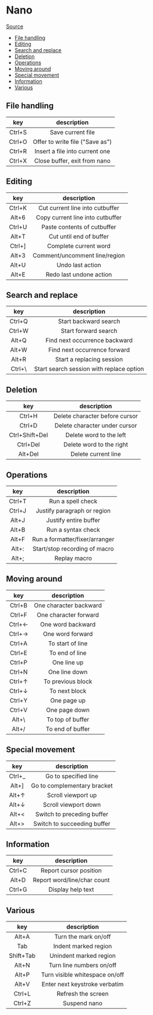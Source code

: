 # Nano <!-- omit in toc -->

[Source](https://www.nano-editor.org/dist/latest/cheatsheet.html)

- [File handling](#file-handling)
- [Editing](#editing)
- [Search and replace](#search-and-replace)
- [Deletion](#deletion)
- [Operations](#operations)
- [Moving around](#moving-around)
- [Special movement](#special-movement)
- [Information](#information)
- [Various](#various)

## File handling

|  key   |           description           |
| :----: | :-----------------------------: |
| Ctrl+S |        Save current file        |
| Ctrl+O | Offer to write file ("Save as") |
| Ctrl+R | Insert a file into current one  |
| Ctrl+X |  Close buffer, exit from nano   |

## Editing

|  key   |           description            |
| :----: | :------------------------------: |
| Ctrl+K | Cut current line into cutbuffer  |
| Alt+6  | Copy current line into cutbuffer |
| Ctrl+U |   Paste contents of cutbuffer    |
| Alt+T  |     Cut until end of buffer      |
| Ctrl+] |      Complete current word       |
| Alt+3  |  Comment/uncomment line/region   |
| Alt+U  |         Undo last action         |
| Alt+E  |     Redo last undone action      |

## Search and replace

|  key   |               description                |
| :----: | :--------------------------------------: |
| Ctrl+Q |          Start backward search           |
| Ctrl+W |           Start forward search           |
| Alt+Q  |      Find next occurrence backward       |
| Alt+W  |       Find next occurrence forward       |
| Alt+R  |        Start a replacing session         |
| Ctrl+\ | Start search session with replace option |

## Deletion

|      key       |          description           |
| :------------: | :----------------------------: |
|     Ctrl+H     | Delete character before cursor |
|     Ctrl+D     | Delete character under cursor  |
| Ctrl+Shift+Del |    Delete word to the left     |
|    Ctrl+Del    |    Delete word to the right    |
|    Alt+Del     |      Delete current line       |

## Operations

|  key   |          description           |
| :----: | :----------------------------: |
| Ctrl+T |       Run a spell check        |
| Ctrl+J |  Justify paragraph or region   |
| Alt+J  |     Justify entire buffer      |
| Alt+B  |       Run a syntax check       |
| Alt+F  | Run a formatter/fixer/arranger |
| Alt+:  | Start/stop recording of macro  |
| Alt+;  |          Replay macro          |

## Moving around

|  key   |      description       |
| :----: | :--------------------: |
| Ctrl+B | One character backward |
| Ctrl+F | One character forward  |
| Ctrl+← |   One word backward    |
| Ctrl+→ |    One word forward    |
| Ctrl+A |    To start of line    |
| Ctrl+E |     To end of line     |
| Ctrl+P |      One line up       |
| Ctrl+N |     One line down      |
| Ctrl+↑ |   To previous block    |
| Ctrl+↓ |     To next block      |
| Ctrl+Y |      One page up       |
| Ctrl+V |     One page down      |
| Alt+\  |    To top of buffer    |
| Alt+/  |    To end of buffer    |

## Special movement

|  key   |         description         |
| :----: | :-------------------------: |
| Ctrl+_ |    Go to specified line     |
| Alt+]  | Go to complementary bracket |
| Alt+↑  |     Scroll viewport up      |
| Alt+↓  |    Scroll viewport down     |
| Alt+<  | Switch to preceding buffer  |
| Alt+>  | Switch to succeeding buffer |

## Information

|  key   |         description         |
| :----: | :-------------------------: |
| Ctrl+C |   Report cursor position    |
| Alt+D  | Report word/line/char count |
| Ctrl+G |      Display help text      |

## Various

|    key    |          description           |
| :-------: | :----------------------------: |
|   Alt+A   |      Turn the mark on/off      |
|    Tab    |      Indent marked region      |
| Shift+Tab |     Unindent marked region     |
|   Alt+N   |    Turn line numbers on/off    |
|   Alt+P   | Turn visible whitespace on/off |
|   Alt+V   | Enter next keystroke verbatim  |
|  Ctrl+L   |       Refresh the screen       |
|  Ctrl+Z   |          Suspend nano          |
